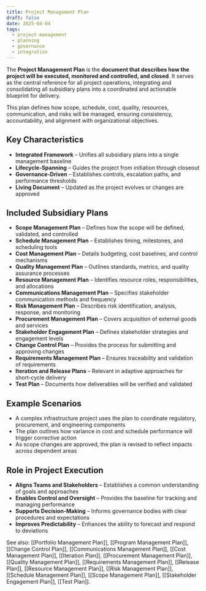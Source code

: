 ```yaml
---
title: Project Management Plan
draft: false
date: 2025-04-04
tags:
  - project-management
  - planning
  - governance
  - integration
---
```


The **Project Management Plan** is the **document that describes how the project will be executed, monitored and controlled, and closed**. It serves as the central reference for all project operations, integrating and consolidating all subsidiary plans into a coordinated and actionable blueprint for delivery.

This plan defines how scope, schedule, cost, quality, resources, communication, and risks will be managed, ensuring consistency, accountability, and alignment with organizational objectives.

## Key Characteristics

- **Integrated Framework** – Unifies all subsidiary plans into a single management baseline  
- **Lifecycle-Spanning** – Guides the project from initiation through closeout  
- **Governance-Driven** – Establishes controls, escalation paths, and performance thresholds  
- **Living Document** – Updated as the project evolves or changes are approved

## Included Subsidiary Plans

- **Scope Management Plan** – Defines how the scope will be defined, validated, and controlled  
- **Schedule Management Plan** – Establishes timing, milestones, and scheduling tools  
- **Cost Management Plan** – Details budgeting, cost baselines, and control mechanisms  
- **Quality Management Plan** – Outlines standards, metrics, and quality assurance processes  
- **Resource Management Plan** – Identifies resource roles, responsibilities, and allocations  
- **Communications Management Plan** – Specifies stakeholder communication methods and frequency  
- **Risk Management Plan** – Describes risk identification, analysis, response, and monitoring  
- **Procurement Management Plan** – Covers acquisition of external goods and services  
- **Stakeholder Engagement Plan** – Defines stakeholder strategies and engagement levels  
- **Change Control Plan** – Provides the process for submitting and approving changes  
- **Requirements Management Plan** – Ensures traceability and validation of requirements  
- **Iteration and Release Plans** – Relevant in adaptive approaches for short-cycle delivery  
- **Test Plan** – Documents how deliverables will be verified and validated

## Example Scenarios

- A complex infrastructure project uses the plan to coordinate regulatory, procurement, and engineering components  
- The plan outlines how variance in cost and schedule performance will trigger corrective action  
- As scope changes are approved, the plan is revised to reflect impacts across dependent areas

## Role in Project Execution

- **Aligns Teams and Stakeholders** – Establishes a common understanding of goals and approaches  
- **Enables Control and Oversight** – Provides the baseline for tracking and managing performance  
- **Supports Decision-Making** – Informs governance bodies with clear procedures and expectations  
- **Improves Predictability** – Enhances the ability to forecast and respond to deviations

See also: [[Portfolio Management Plan]], [[Program Management Plan]], [[Change Control Plan]], [[Communications Management Plan]], [[Cost Management Plan]], [[Iteration Plan]], [[Procurement Management Plan]], [[Quality Management Plan]], [[Requirements Management Plan]], [[Release Plan]], [[Resource Management Plan]], [[Risk Management Plan]], [[Schedule Management Plan]], [[Scope Management Plan]], [[Stakeholder Engagement Plan]], [[Test Plan]].

